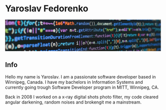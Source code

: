 # Yaroslav Fedorenko
![Alt Text](src/media/git-background.jpg)

## Info
  Hello my name is Yaroslav. I am a passionate software developer based in Winnipeg, Canada.
  I have my bachelors in Information Systems and currently going trough Software Developer
  program in MITT, Winnipeg, CA.

  Back in 2008 I worked on a x-ray digital shots photo filter, my code cleared
  angular darkening, random noises and brokengit me a mainstream.